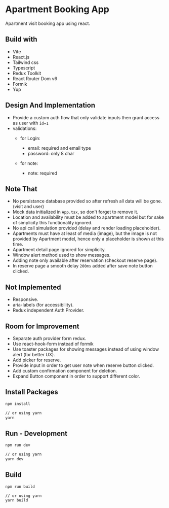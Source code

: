 # Apartment Booking App
Apartment visit booking app using react.

## Build with
+ Vite
+ React.js
+ Tailwind css
+ Typescript
+ Redux Toolkit
+ React Router Dom v6
+ Formik
+ Yup


## Design And Implementation
* Provide a custom auth flow that only validate inputs then grant access as user with `id=1`
* validations:
  + for Login:
    - email: required and email type
    - password: only 8 char
  
  + for note:
    - note: required


## Note That
+ No persistance database provided so after refresh all data will be gone. (visit and user)
+ Mock data initialized in `App.tsx`, so don't forget to remove it.
+ Location and availability must be added to apartment model but for sake of simplicity this functionality ignored.
+ No api call simulation provided (delay and render loading placeholder).
+ Apartments must have at least of media (image), but the image is not provided by Apartment model, hence only a placeholder is shown at this time.
+ Apartment detail page ignored for simplicity.
+ Window alert method used to show messages.
+ Adding note only available after reservation (checkout reserve page).
+ In reserve page a smooth delay `200ms` added after save note button clicked.


## Not Implemented
+ Responsive.
+ aria-labels (for accessibility).
+ Redux independent Auth Provider.

## Room for Improvement
+ Separate auth provider form redux.
+ Use react-hook-form instead of formik
+ Use toaster packages for showing messages instead of using window alert (for better UX).
+ Add picker for reserve.
+ Provide input in order to get user note when reserve button clicked.
+ Add custom confirmation component for deletion.
+ Expand Button component in order to support different color.

## Install Packages
```bash
npm install

// or using yarn
yarn
```

## Run - Development
```bash
npm run dev

// or using yarn
yarn dev
```

## Build
```bash
npm run build

// or using yarn
yarn build
``` 
